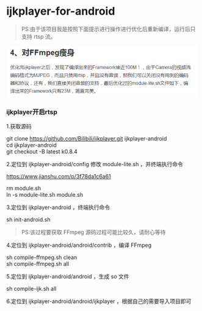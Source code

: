 # ijkplayer-for-android

> PS:由于该项目我是按照下面提示进行操作进行优化后重新编译，运行后只支持 rtsp 流。

<img src="./image/001.png" width="500">

### ijkplayer开启rtsp

1.获取源码

git clone https://github.com/Bilibili/ijkplayer.git ijkplayer-android</br>
cd ijkplayer-android</br>
git checkout -B latest k0.8.4</br>

2.定位到 ijkplayer-android/config 修改 module-lite.sh ，并终端执行命令

https://www.jianshu.com/p/3f78da1c6a61

rm module.sh</br>
ln -s module-lite.sh module.sh

3.定位到 ijkplayer-android ，终端执行命令

sh init-android.sh

> PS:该过程要获取 FFmpeg 源码过程可能比较久，请耐心等待

4.定位到 ijkplayer-android/android/contrib ，编译 FFmpeg

sh compile-ffmpeg.sh clean</br>
sh compile-ffmpeg.sh all

5.定位到 ijkplayer-android/android ，生成 so 文件

sh compile-ijk.sh all

6.定位到 ijkplayer-android/android/ijkplayer ，根据自己的需要导入项目即可